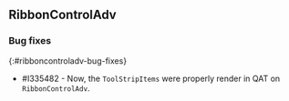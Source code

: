 ## RibbonControlAdv

### Bug fixes
{:#ribboncontroladv-bug-fixes}

* \#I335482 - Now, the `ToolStripItems` were properly render in QAT on `RibbonControlAdv`.
